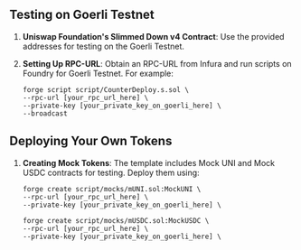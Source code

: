 ## Testing on Goerli Testnet
1. **Uniswap Foundation's Slimmed Down v4 Contract**: Use the provided addresses for testing on the Goerli Testnet.

2. **Setting Up RPC-URL**: Obtain an RPC-URL from Infura and run scripts on Foundry for Goerli Testnet. For example:
   ```
   forge script script/CounterDeploy.s.sol \
   --rpc-url [your_rpc_url_here] \
   --private-key [your_private_key_on_goerli_here] \
   --broadcast
   ```

## Deploying Your Own Tokens
1. **Creating Mock Tokens**: The template includes Mock UNI and Mock USDC contracts for testing. Deploy them using:
   ```
   forge create script/mocks/mUNI.sol:MockUNI \
   --rpc-url [your_rpc_url_here] \
   --private-key [your_private_key_on_goerli_here] \

   forge create script/mocks/mUSDC.sol:MockUSDC \
   --rpc-url [your_rpc_url_here] \
   --private-key [your_private_key_on_goerli_here] \
   ```
